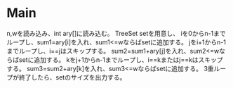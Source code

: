 # Main
n,wを読み込み、int ary\[\]に読み込む。
TreeSet<Integer> setを用意し、
iを0からn-1までループし、sum1=ary[i]を入れ、sum1<=wならばsetに追加する。
jをi+1からn-1までループし、i==jはスキップする。
sum2=sum1+ary[j]を入れ、sum2<=wならばsetに追加する。
kをj+1からn-1までループし、i==kまたはj==kはスキップする。
sum3=sum2+ary[k]を入れ、sum3<=wならばsetに追加する。
3重ループが終了したら、setのサイズを出力する。
